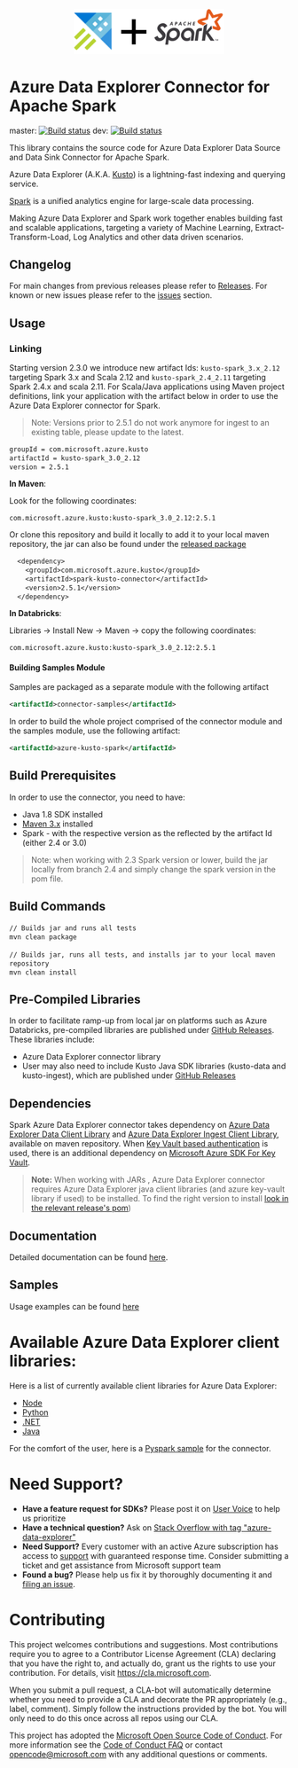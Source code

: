 <p align="center">
  <img src="kusto_spark.png" alt="Azure Data Explorer + Apache Spark Connector" width="270"/>
</p>

# Azure Data Explorer Connector for Apache Spark

master: [![Build status](https://msazure.visualstudio.com/One/_apis/build/status/Custom/Kusto/azure-kusto-spark%20ci?branchName=master)](https://msazure.visualstudio.com/One/_build/latest?definitionId=58677)
dev: [![Build status](https://msazure.visualstudio.com/One/_apis/build/status/Custom/Kusto/azure-kusto-spark%20ci?branchName=dev)](https://msazure.visualstudio.com/One/_build/latest?definitionId=58677)
 
This library contains the source code for Azure Data Explorer Data Source and Data Sink Connector for Apache Spark.

Azure Data Explorer (A.K.A. [Kusto](https://azure.microsoft.com/en-us/services/data-explorer/)) is a lightning-fast indexing and querying service. 

[Spark](https://spark.apache.org/) is a unified analytics engine for large-scale data processing.

Making Azure Data Explorer and Spark work together enables building fast and scalable applications, targeting a variety of Machine Learning, Extract-Transform-Load, Log Analytics and other data driven scenarios. 

## Changelog

For main changes from previous releases please refer to [Releases](https://github.com/Azure/azure-kusto-spark/releases).
For known or new issues please refer to the [issues](https://github.com/Azure/azure-kusto-spark/issues) section.

## Usage

### Linking 

Starting version 2.3.0 we introduce new artifact Ids: `kusto-spark_3.x_2.12` targeting Spark 3.x and Scala 2.12 
and `kusto-spark_2.4_2.11` targeting Spark 2.4.x and scala 2.11.
For Scala/Java applications using Maven project definitions, 
link your application with the artifact below in order to use the Azure Data Explorer connector for Spark. 
> Note: Versions prior to 2.5.1 do not work anymore for ingest to an existing table, please update to the latest.

```
groupId = com.microsoft.azure.kusto
artifactId = kusto-spark_3.0_2.12
version = 2.5.1
```

**In Maven**:

Look for the following coordinates: 
```
com.microsoft.azure.kusto:kusto-spark_3.0_2.12:2.5.1
```

Or clone this repository and build it locally to add it to your local maven repository, 
the jar can also be found under the [released package](https://github.com/Azure/azure-kusto-spark/releases)

 ```
   <dependency>
     <groupId>com.microsoft.azure.kusto</groupId>
     <artifactId>spark-kusto-connector</artifactId>
     <version>2.5.1</version>
   </dependency>
```

**In Databricks**:

Libraries -> Install New -> Maven -> copy the following coordinates:

```
com.microsoft.azure.kusto:kusto-spark_3.0_2.12:2.5.1
```

#### Building Samples Module
Samples are packaged as a separate module with the following artifact

```xml
<artifactId>connector-samples</artifactId>
```    

In order to build the whole project comprised of the connector module and the samples module, 
use the following artifact:

```xml
<artifactId>azure-kusto-spark</artifactId>
```

## Build Prerequisites

In order to use the connector, you need to have:

- Java 1.8 SDK installed
- [Maven 3.x](https://maven.apache.org/download.cgi) installed
- Spark - with the respective version as the reflected by the artifact Id (either 2.4 or 3.0)

> Note: when working with 2.3 Spark version or lower, build the jar locally from branch 2.4 and 
simply change the spark version in the pom file. 

## Build Commands
   
```
// Builds jar and runs all tests
mvn clean package

// Builds jar, runs all tests, and installs jar to your local maven repository
mvn clean install
```

## Pre-Compiled Libraries
In order to facilitate ramp-up from local jar on platforms such as Azure Databricks, pre-compiled libraries
are published under [GitHub Releases](https://github.com/Azure/azure-kusto-spark/releases).
These libraries include:
* Azure Data Explorer connector library
* User may also need to include Kusto Java SDK libraries (kusto-data and kusto-ingest), which are published under
[GitHub Releases](https://github.com/Azure/azure-kusto-java/releases)

## Dependencies
Spark Azure Data Explorer connector takes dependency on [Azure Data Explorer Data Client Library](https://mvnrepository.com/artifact/com.microsoft.azure.kusto/kusto-data) 
and [Azure Data Explorer Ingest Client Library](https://mvnrepository.com/artifact/com.microsoft.azure.kusto/kusto-ingest), 
available on maven repository.
When [Key Vault based authentication](./docs/Authentication.md) is used, there is an additional dependency 
on [Microsoft Azure SDK For Key Vault](https://mvnrepository.com/artifact/com.microsoft.azure/azure-keyvault). 

> **Note:** When working with JARs , Azure Data Explorer connector requires Azure Data Explorer java client libraries (and azure key-vault library if used) to be installed.
To find the right version to install [look in the relevant release's pom](https://github.com/Azure/azure-kusto-spark/releases))

## Documentation

Detailed documentation can be found [here](docs).

## Samples

Usage examples can be found [here](samples/src/main/scala)

# Available Azure Data Explorer client libraries:

Here is a list of currently available client libraries for Azure Data Explorer:
- [Node](https://github.com/azure/azure-kusto-node)
- [Python](https://github.com/azure/azure-kusto-python)
- [.NET](https://docs.microsoft.com/en-us/azure/kusto/api/netfx/about-the-sdk)
- [Java](https://github.com/azure/azure-kusto-java)
   
For the comfort of the user, here is a [Pyspark sample](./samples/src/main/python/pyKusto.py) for the connector.

# Need Support?

- **Have a feature request for SDKs?** Please post it on [User Voice](https://feedback.azure.com/forums/915733-azure-data-explorer) to help us prioritize
- **Have a technical question?** Ask on [Stack Overflow with tag "azure-data-explorer"](https://stackoverflow.com/questions/tagged/azure-data-explorer)
- **Need Support?** Every customer with an active Azure subscription has access to [support](https://docs.microsoft.com/en-us/azure/azure-supportability/how-to-create-azure-support-request) with guaranteed response time.  Consider submitting a ticket and get assistance from Microsoft support team
- **Found a bug?** Please help us fix it by thoroughly documenting it and [filing an issue](https://github.com/Azure/azure-kusto-spark/issues/new).

# Contributing

This project welcomes contributions and suggestions.  Most contributions require you to agree to a
Contributor License Agreement (CLA) declaring that you have the right to, and actually do, grant us
the rights to use your contribution. For details, visit https://cla.microsoft.com.

When you submit a pull request, a CLA-bot will automatically determine whether you need to provide
a CLA and decorate the PR appropriately (e.g., label, comment). Simply follow the instructions
provided by the bot. You will only need to do this once across all repos using our CLA.

This project has adopted the [Microsoft Open Source Code of Conduct](https://opensource.microsoft.com/codeofconduct/).
For more information see the [Code of Conduct FAQ](https://opensource.microsoft.com/codeofconduct/faq/) or
contact [opencode@microsoft.com](mailto:opencode@microsoft.com) with any additional questions or comments.
